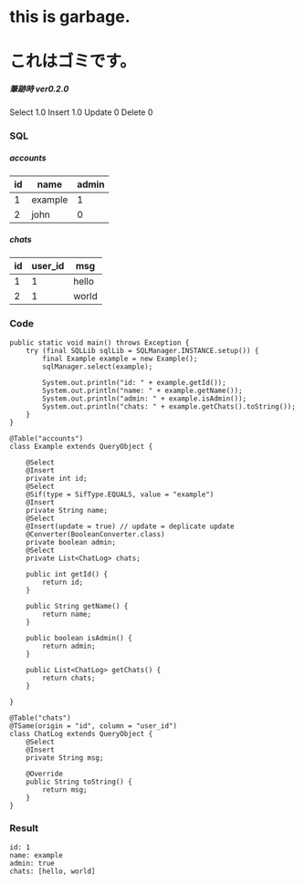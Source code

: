 
# this is garbage.
# これはゴミです。

##### 筆跡時 ver0.2.0

Select 1.0
Insert 1.0
Update 0
Delete 0

### SQL
##### accounts

| id | name | admin |
----|----|----
| 1 | example | 1
| 2 | john | 0

##### chats

| id | user_id | msg |
----|----|----
| 1 | 1 | hello
| 2 | 1 | world

### Code
~~~
public static void main() throws Exception {
	try (final SQLLib sqlLib = SQLManager.INSTANCE.setup()) {
		final Example example = new Example();
		sqlManager.select(example);

		System.out.println("id: " + example.getId());
		System.out.println("name: " + example.getName());
		System.out.println("admin: " + example.isAdmin());
		System.out.println("chats: " + example.getChats().toString());
	}
}

@Table("accounts")
class Example extends QueryObject {
	
	@Select
	@Insert
	private int id;
	@Select
	@Sif(type = SifType.EQUALS, value = "example")
	@Insert
	private String name;
	@Select
	@Insert(update = true) // update = deplicate update
	@Converter(BooleanConverter.class)
	private boolean admin;
	@Select
	private List<ChatLog> chats;

	public int getId() {
		return id;
	}

	public String getName() {
		return name;
	}

	public boolean isAdmin() {
		return admin;
	}

	public List<ChatLog> getChats() {
		return chats;
	}

}

@Table("chats")
@TSame(origin = "id", column = "user_id")
class ChatLog extends QueryObject {
	@Select
	@Insert
	private String msg;

	@Override
	public String toString() {
		return msg;
	}
}
~~~

### Result
~~~
id: 1
name: example
admin: true
chats: [hello, world]
~~~
